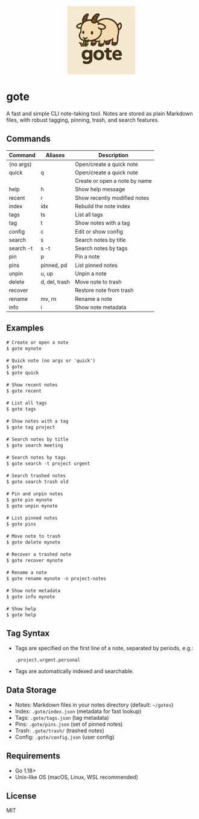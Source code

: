 <div align="center">
  <img src="assets/logote.png" alt="Logo" width="180" />
</div>

# gote

A fast and simple CLI note-taking tool. Notes are stored as plain Markdown files, with robust tagging, pinning, trash, and search features.

## Commands

| Command   | Aliases           | Description                                 |
|-----------|-------------------|---------------------------------------------|
| (no args) |                   | Open/create a quick note                    |
| quick     | q                 | Open/create a quick note                    |
| <note>    |                   | Create or open a note by name               |
| help      | h                 | Show help message                           |
| recent    | r                 | Show recently modified notes                |
| index     | idx               | Rebuild the note index                      |
| tags      | ts                | List all tags                               |
| tag       | t                 | Show notes with a tag                       |
| config    | c                 | Edit or show config                         |
| search    | s                 | Search notes by title                       |
| search -t | s -t              | Search notes by tags                        |
| pin       | p                 | Pin a note                                  |
| pins      | pinned, pd        | List pinned notes                           |
| unpin     | u, up             | Unpin a note                                |
| delete    | d, del, trash     | Move note to trash                          |
| recover   |                   | Restore note from trash                     |
| rename    | mv, rn            | Rename a note                               |
| info      | i                 | Show note metadata                          |

## Examples

```
# Create or open a note
$ gote mynote

# Quick note (no args or 'quick')
$ gote
$ gote quick

# Show recent notes
$ gote recent

# List all tags
$ gote tags

# Show notes with a tag
$ gote tag project

# Search notes by title
$ gote search meeting

# Search notes by tags
$ gote search -t project urgent

# Search trashed notes
$ gote search trash old

# Pin and unpin notes
$ gote pin mynote
$ gote unpin mynote

# List pinned notes
$ gote pins

# Move note to trash
$ gote delete mynote

# Recover a trashed note
$ gote recover mynote

# Rename a note
$ gote rename mynote -n project-notes

# Show note metadata
$ gote info mynote

# Show help
$ gote help
```

## Tag Syntax
- Tags are specified on the first line of a note, separated by periods, e.g.:
  ```
  .project.urgent.personal
  ```
- Tags are automatically indexed and searchable.

## Data Storage
- Notes: Markdown files in your notes directory (default: `~/gotes`)
- Index: `.gote/index.json` (metadata for fast lookup)
- Tags: `.gote/tags.json` (tag metadata)
- Pins: `.gote/pins.json` (set of pinned notes)
- Trash: `.gote/trash/` (trashed notes)
- Config: `.gote/config.json` (user config)

## Requirements
- Go 1.18+
- Unix-like OS (macOS, Linux, WSL recommended)

## License
MIT
